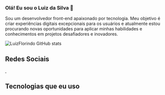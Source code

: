 ### Olá! Eu sou o Luiz da Silva 🤚

<p>
 Sou um desenvolvedor front-end apaixonado por tecnologia. Meu objetivo é criar experiências digitais excepcionais para os    usuários e atualmente estou procurando novas oportunidades para aplicar minhas habilidades e conhecimentos em projetos  desafiadores e inovadores.
</p>

![LuizFlorindo GitHub stats](https://github-readme-stats.vercel.app/api?username=LuizFlorindo&show_icons=true&theme=dracula)

## Redes Sociais
<div>
 <a href="https://www.linkedin.com/in/devluizsilvaofc">
 <img alt="" src="https://img.shields.io/badge/LinkedIn-0077B5?style=for-the-badge&logo=linkedin&logoColor=white"/> 
 </a>
 <a href="https://www.instagram.com/_luizs.f_/">
  <img alt="" src="https://img.shields.io/badge/Instagram-E4405F?style=for-the-badge&logo=instagram&logoColor=white"/>
 </a>
</div>

## Tecnologias que eu uso
<div style="display: inline_block">
 <img align="center" alt="" src="https://img.shields.io/badge/PHP-777BB4?style=for-the-badge&logo=php&logoColor=white">
 <img align="center" alt="" src="https://img.shields.io/badge/CSS3-1572B6?style=for-the-badge&logo=css3&logoColor=white">
 <img align="center" alt="" src="https://img.shields.io/badge/HTML5-E34F26?style=for-the-badge&logo=html5&logoColor=white">
 <img align="center" alt="" src="https://img.shields.io/badge/JavaScript-F7DF1E?style=for-the-badge&logo=javascript&logoColor=black">
 <img align="center" alt="" src="https://img.shields.io/badge/React-20232A?style=for-the-badge&logo=react&logoColor=61DAFB">
 <img align="center" alt="" src="https://img.shields.io/badge/Bootstrap-563D7C?style=for-the-badge&logo=bootstrap&logoColor=white">
 <img align="center" alt="" src="https://img.shields.io/badge/MySQL-00000F?style=for-the-badge&logo=mysql&logoColor=white">
 <img align="center" alt="" src="https://img.shields.io/badge/PostgreSQL-316192?style=for-the-badge&logo=postgresql&logoColor=white">
</div>
